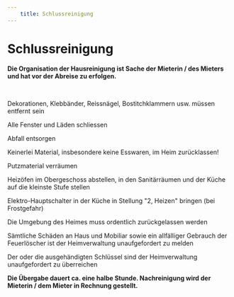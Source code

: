 ```yaml
---
    title: Schlussreinigung
---
```


# Schlussreinigung

**Die Organisation der Hausreinigung ist Sache der Mieterin / des Mieters und hat vor der Abreise zu erfolgen.**

<two-column
    title="Bodenbeläge:"
    value="Alle Böden staubsaugen oder wischen"
    :sections="[
        'geölter Holzboden im Gang mit wenig Wasser feucht aufnehmen',
        'Linolböden in den Schlafräumen mit wenig Wasser feucht aufnehmen',
        'Plättliböden feucht aufnehmen',
    ]">
</two-column>
<two-column
    title="Möbel:"
    value="Bänke und Tische mit feuchtem Lappen abwischen und nachtrocknen">
</two-column>
<two-column
    title="Schlafräume"
    value="Auf und unter den Matratzen staubsaugen">
</two-column>
<two-column
    title="Küche"
    value="Geschirr und Gefriergeräte auf und unter den Matratzen staubsaugen"
    :sections="[
        'Kochtöpfe, Geschirr usw. gründlich reinigen',
        'Schränke aufräumen',
        'Kühlschränke abstellen, reinigen und offen stehen lassen',
        'Chromstahlflächen, Herdplatten und Ofen gründlich reinigen und nachtrocknen',
        'Abwaschmaschine gemäss Betriebsanleitung reinigen, austrocknen und offen stehen lassen',
        '*Im Winter Kaltwasserzufuhr zur Abwaschmaschine abstellen*',
    ]">
</two-column>
<two-column
    title="Sanitäranlagen"
    value="Waschraum, Dusche, Toiletten, Tröge und Spiegel gründlich reinigen und trocknen">
</two-column>
<two-column
    title="Holzöfen"
    value="Ascheschubladen nicht leeren!">
</two-column>

<br>

Dekorationen, Klebbänder, Reissnägel, Bostitchklammern usw. müssen entfernt sein

Alle Fenster und Läden schliessen

Abfall entsorgen

Keinerlei Material, insbesondere keine Esswaren, im Heim zurücklassen!

Putzmaterial verräumen

Heizöfen im Obergeschoss abstellen, in den Sanitärräumen und der Küche auf die kleinste Stufe stellen

Elektro-Hauptschalter in der Küche in Stellung "2, Heizen" bringen (bei Frostgefahr)

Die Umgebung des Heimes muss ordentlich zurückgelassen werden

Sämtliche Schäden an Haus und Mobiliar sowie ein allfälliger Gebrauch der Feuerlöscher ist der Heimverwaltung unaufgefordert zu melden

Der oder die ausgehändigten Schlüssel sind der Heimverwaltung unaufgefordert zu überreichen

**Die Übergabe dauert ca. eine halbe Stunde. Nachreinigung wird der Mieterin / dem Mieter in Rechnung gestellt.**

